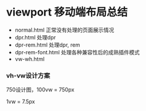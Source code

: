 # viewport 移动端布局总结

+ normal.html 正常没有处理的页面展示情况
+ dpr.html 处理dpr
+ dpr-rem.html 处理dpr, rem
+ dpr-rem-font.html 处理各种兼容性后的成熟插件模式
+ vw-wh.html



### vh-vw设计方案

750设计图，100vw = 750px

1vw = 7.5px
